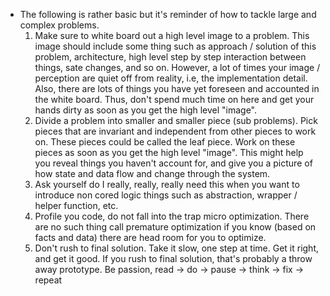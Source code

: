 - The following is rather basic but it's reminder of how to tackle large and 
complex problems.
    1. Make sure to white board out a high level image to a problem. This image 
    should include some thing such as approach / solution of this problem, 
    architecture, high level step by step interaction between things, sate 
    changes, and so on. However, a lot of times your image / perception are quiet 
    off from reality, i.e, the implementation detail. Also, there are lots of 
    things you have yet foreseen and accounted in the white board. Thus, don't 
    spend much time on here and get your hands dirty as soon as you get the high 
    level "image".
    2. Divide a problem into smaller and smaller piece (sub problems). Pick pieces 
    that are invariant and independent from other pieces to work on. These pieces 
    could be called the leaf piece. Work on these pieces as soon as you get the 
    high level "image". This might help you reveal things you haven't account for, 
    and give you a picture of how state and data flow and change through the system.
    3. Ask yourself do I really, really, really need this when you want to introduce 
    non cored logic things such as abstraction, wrapper / helper function, etc.
    4. Profile you code, do not fall into the trap micro optimization. There are 
    no such thing call premature optimization if you know (based on facts and data) 
    there are head room for you to optimize.
    5. Don't rush to final solution. Take it slow, one step at time. Get it right, 
    and get it good. If you rush to final solution, that's probably a throw away 
    prototype. Be passion, read -> do -> pause -> think -> fix -> repeat

